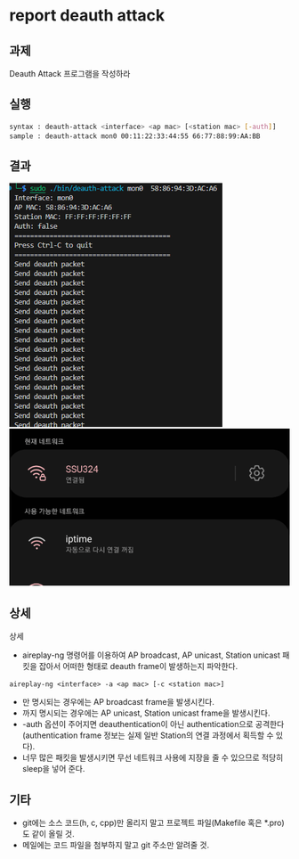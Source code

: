 # report deauth attack
## 과제
Deauth Attack 프로그램을 작성하라

## 실행
```sh
syntax : deauth-attack <interface> <ap mac> [<station mac> [-auth]]
sample : deauth-attack mon0 00:11:22:33:44:55 66:77:88:99:AA:BB
```

## 결과
![send packet](./img/send_packet.png)
![disconnect wifi](./img/discon_wifi.gif)

## 상세
상세


- aireplay-ng 명령어를 이용하여 AP broadcast, AP unicast, Station unicast 패킷을 잡아서 어떠한 형태로 deauth frame이 발생하는지 파악한다.

```
aireplay-ng <interface> -a <ap mac> [-c <station mac>]
```

- <ap mac>만 명시되는 경우에는 AP broadcast frame을 발생시킨다.
- <station mac>까지 명시되는 경우에는 AP unicast, Station unicast frame을 발생시킨다.
- -auth 옵션이 주어지면 deauthentication이 아닌 authentication으로 공격한다(authentication frame 정보는 실제 일반 Station의 연결 과정에서 획득할 수 있다).
- 너무 많은 패킷을 발생시키면 무선 네트워크 사용에 지장을 줄 수 있으므로 적당히 sleep을 넣어 준다.

## 기타
- git에는 소스 코드(h, c, cpp)만 올리지 말고 프로젝트 파일(Makefile 혹은 *.pro)도 같이 올릴 것.
- 메일에는 코드 파일을 첨부하지 말고 git 주소만 알려줄 것.